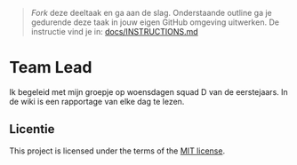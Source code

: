 > _Fork_ deze deeltaak en ga aan de slag. 
Onderstaande outline ga je gedurende deze taak in jouw eigen GitHub omgeving uitwerken. 
De instructie vind je in: [docs/INSTRUCTIONS.md](docs/INSTRUCTIONS.md)

# Team Lead
Ik begeleid met mijn groepje op woensdagen squad D van de eerstejaars. In de wiki is een rapportage van elke dag te lezen.

## Licentie

This project is licensed under the terms of the [MIT license](./LICENSE).
